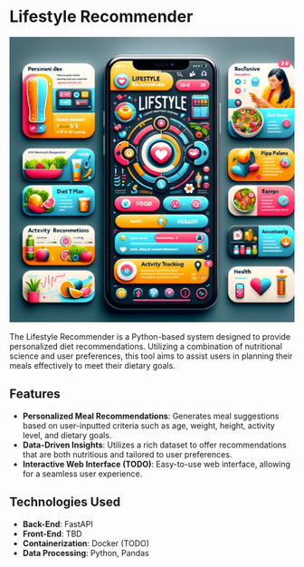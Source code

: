 # Lifestyle Recommender

![DALL-E's attempt of describing this project](assets/lifestyle_recommender_dalle.jpg)

The Lifestyle Recommender is a Python-based system designed to provide personalized diet recommendations. Utilizing a combination of nutritional science and user preferences, this tool aims to assist users in planning their meals effectively to meet their dietary goals.

## Features

- **Personalized Meal Recommendations**: Generates meal suggestions based on user-inputted criteria such as age, weight, height, activity level, and dietary goals.
- **Data-Driven Insights**: Utilizes a rich dataset to offer recommendations that are both nutritious and tailored to user preferences.
- **Interactive Web Interface (TODO)**: Easy-to-use web interface, allowing for a seamless user experience.

## Technologies Used

- **Back-End**: FastAPI
- **Front-End**: TBD 
- **Containerization**: Docker (TODO)
- **Data Processing**: Python, Pandas

